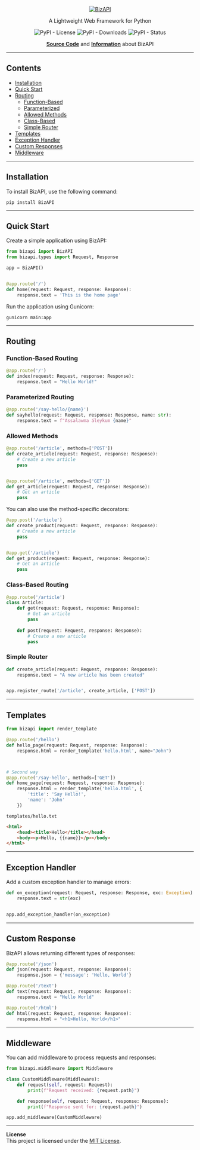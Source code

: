 <p align="center">
  <a href="https://telegra.ph/BizAPI-10-18"><img src="https://raw.githubusercontent.com/turdibekjumabaev/turdibekjumabaev/refs/heads/main/host/bizapi-logo.png" alt="BizAPI"></a>
</p>

<p align="center">A Lightweight Web Framework for Python</p>

<p align="center">
    <img alt="PyPI - License" src="https://img.shields.io/pypi/l/BizAPI">
    <img alt="PyPI - Downloads" src="https://img.shields.io/pypi/dm/BizAPI">
    <img alt="PyPI - Status" src="https://img.shields.io/pypi/status/BizAPI">
</p>
<p align="center">
    <a href="https://github.com/turdibekjumabaev/bizapi" target="_blank"><b>Source Code</b></a> and <a href="https://telegra.ph/BizAPI-10-18" target="_blank"><b>Information</b></a> about BizAPI
</p>

---

## Contents

  * [Installation](#installation)
  * [Quick Start](#quick-start)
  * [Routing](#routing)
    * [Function-Based](#function-based-routing)
    * [Parameterized](#parameterized-routing)
    * [Allowed Methods](#allowed-methods)
    * [Class-Based](#class-based-routing)
    * [Simple Router](#simple-router)
  * [Templates](#templates)
  * [Exception Handler](#exception-handler)
  * [Custom Responses](#custom-response)
  * [Middleware](#middleware)

---

## Installation

To install BizAPI, use the following command:
```
pip install BizAPI
```

---

## Quick Start
Create a simple application using BizAPI:
````python
from bizapi import BizAPI
from bizapi.types import Request, Response

app = BizAPI()


@app.route('/')
def home(request: Request, response: Response):
    response.text = 'This is the home page'

````
Run the application using Gunicorn:
````shell
gunicorn main:app
````

---
## Routing
### Function-Based Routing
```python
@app.route('/')
def index(request: Request, response: Response):
    response.text = "Hello World!"
```

### Parameterized Routing
```python
@app.route('/say-hello/{name}')
def sayhello(request: Request, response: Response, name: str):
    response.text = f"Assalawma áleykum {name}"
```

### Allowed Methods
```python
@app.route('/article', methods=['POST'])
def create_article(request: Request, response: Response):
    # Create a new article
    pass


@app.route('/article', methods=['GET'])
def get_article(request: Request, response: Response):
    # Get an article
    pass
```

You can also use the method-specific decorators:
```python
@app.post('/article')
def create_product(request: Request, response: Response):
    # Create a new article
    pass


@app.get('/article')
def get_product(request: Request, response: Response):
    # Get an article
    pass
```

### Class-Based Routing
```python
@app.route('/article')
class Article:
    def get(request: Request, response: Response):
        # Get an article
        pass
    
    def post(request: Request, response: Response):
        # Create a new article
        pass
```

### Simple Router
```python
def create_article(request: Request, response: Response):
    response.text = "A new article has been created"


app.register_route('/article', create_article, ['POST'])
```

---

## Templates

```python
from bizapi import render_template

@app.route('/hello')
def hello_page(request: Request, response: Response):
    response.html = render_template('hello.html', name="John")



# Second way
@app.route('/say-hello', methods=['GET'])
def home_page(request: Request, response: Response):
    response.html = render_template('hello.html', {
        'title': 'Say Hello!',
        'name': 'John'
    })
```

`templates/hello.txt`
```html
<html>
    <head><title>Hello</title></head>
    <body><p>Hello, {{name}}</p></body>
</html>
```

---

## Exception Handler
Add a custom exception handler to manage errors:
```python
def on_exception(request: Request, response: Response, exc: Exception):
    response.text = str(exc)


app.add_exception_handler(on_exception)
```

---

## Custom Response
BizAPI allows returning different types of responses:
```python
@app.route('/json')
def json(request: Request, response: Response):
    response.json = {'message': 'Hello, World'}
```
```python
@app.route('/text')
def text(request: Request, response: Response):
    response.text = "Hello World"
```
```python
@app.route('/html')
def html(request: Request, response: Response):
    response.html = "<h1>Hello, World</h1>"
```

---

## Middleware
You can add middleware to process requests and responses:
```python
from bizapi.middleware import Middleware

class CustomMiddleware(Middleware):
    def request(self, request: Request):
        print(f"Request received: {request.path}")

    def response(self, request: Request, response: Response):
        print(f"Response sent for: {request.path}")

app.add_middleware(CustomMiddleware)

```

---

**License**  
This project is licensed under the [MIT License](https://opensource.org/license/mit).
